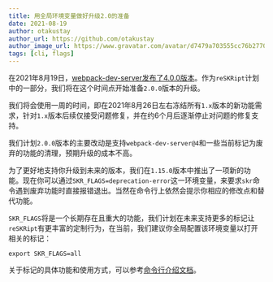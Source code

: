 ```yaml
---
title: 用全局环境变量做好升级2.0的准备
date: 2021-08-19
author: otakustay
author_url: https://github.com/otakustay
author_image_url: https://www.gravatar.com/avatar/d7479a703555cc76b277040e5be9b8ca
tags: [cli, flags]
---
```


在2021年8月19日，[webpack-dev-server发布了4.0.0版本](https://github.com/webpack/webpack-dev-server/releases/tag/v4.0.0)。作为`reSKRipt`计划中的一部分，我们将在这个时间点开始准备`2.0.0`版本的升级。

我们将会使用一周的时间，即在2021年8月26日左右冻结所有`1.x`版本的新功能需求，针对`1.x`版本后续仅接受问题修复，并在约6个月后逐渐停止对问题的修复支持。

我们计划`2.0.0`版本的主要改动是支持`webpack-dev-server@4`和一些当前标记为废弃的功能的清理，预期升级的成本不高。

为了更好地支持你升级到未来的版本，我们在`1.15.0`版本中推出了一项新的功能。现在你可以通过`SKR_FLAGS=deprecation-error`这一环境变量，来要求`skr`命令遇到废弃功能时直接报错退出。当然在命令行上依然会提示你相应的修改点和替代功能。

`SKR_FLAGS`将是一个长期存在且重大的功能，我们计划在未来支持更多的标记让`reSKRipt`有更丰富的定制行为，在当前，我们建议你全局配置该环境变量以打开相关的标记：

```shell
export SKR_FLAGS=all
```

关于标记的具体功能和使用方式，可以参考[命令行介绍文档](https://reskript.vercel.app/docs/cli/introduction#全局控制标记)。

